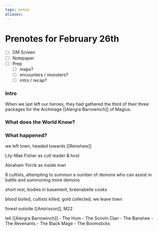 ```yaml
---
tags: notes
aliases:
---
```


# Prenotes for February 26th
- [ ] DM Screen
- [ ] Notepaper
- [ ] Prep
	- [ ] maps?
	- [ ] encounters / monsters?
	- [ ] intro / recap?

### Intro

When we last left our heroes, they had gathered the third of their three packages for the Archmage [[Alergra Barrowinch]] of Magius.

### What does the World Know?


### What happened?

we left town, headed towards [[Renshaw]]


Lily-Mae Fisher as cult leader & host

Abraham Yorrik as inside man

8 cultists, attempting to summon a number of demons who can assist in battle and summoning more demons

short rest, bodies in basement, breenabelle cooks

blood boiled, cultists killed, gold collected, we leave town

forest outside [[Amirisson]], M22

tell [[Alergra Barrowinch]]
	- The Hum
	- The Scrivin Clan
	- The Banshee
	- The Revenants
	- The Black Mage
	- The Boomsticks